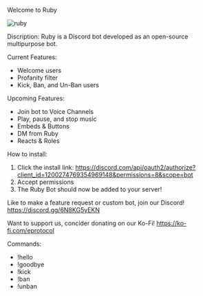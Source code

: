 Welcome to Ruby


![ruby](https://github.com/ard37880/Ruby/assets/34947107/d7d584de-f10a-4fd7-b240-d36ba9050247)

Discription:
Ruby is a Discord bot developed as an open-source multipurpose bot.

Current Features:
- Welcome users
- Profanity filter
- Kick, Ban, and Un-Ban users

Upcoming Features:
- Join bot to Voice Channels
- Play, pause, and stop music
- Embeds & Buttons
- DM from Ruby
- Reacts & Roles

How to install:
1. Click the install link: https://discord.com/api/oauth2/authorize?client_id=1200274769354969148&permissions=8&scope=bot
2. Accept permissions 
3. The Ruby Bot should now be added to your server!

Like to make a feature request or custom bot, join our Discord! 
https://discord.gg/6N8KG5yEKN

Want to support us, concider donating on our Ko-Fi!
https://ko-fi.com/eprotocol

Commands:
- !hello
- !goodbye
- !kick
- !ban
- !unban
